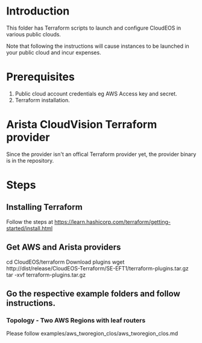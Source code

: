 # Introduction 

This folder has Terraform scripts to launch and configure CloudEOS in various public clouds.

Note that following the instructions will cause instances to be launched in your public cloud
and incur expenses. 

# Prerequisites

1) Public cloud account credentials eg AWS Access key and secret.
2) Terraform installation.

# Arista CloudVision Terraform provider 

Since the provider isn't an offical Terraform provider yet, the provider binary is in the repository.

# Steps

## Installing Terraform

Follow the steps at https://learn.hashicorp.com/terraform/getting-started/install.html 

## Get AWS and Arista providers

cd CloudEOS/terraform
Download plugins
wget http://dist/release/CloudEOS-Terraform/SE-EFT1/terraform-plugins.tar.gz
tar -xvf terraform-plugins.tar.gz

## Go the respective example folders and follow instructions.

### Topology - Two AWS Regions with leaf routers
Please follow examples/aws_tworegion_clos/aws_tworegion_clos.md